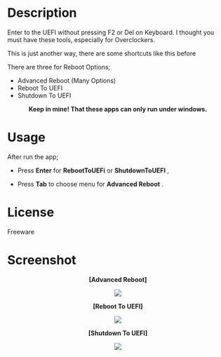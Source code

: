 # Description

Enter to the UEFI without pressing F2 or Del on Keyboard. I thought you must have these tools, especially for Overclockers.

This is just another way, there are some shortcuts like this before

There are three for Reboot Options;

- Advanced Reboot (Many Options)
- Reboot To UEFI
- Shutdown To UEFI

__<p align="center">Keep in mine! That these apps can only run under windows.</p>__

# Usage

After run the app;

- Press __Enter__ for __RebootToUEFi__  or __ShutdownToUEFI__ ,

- Press __Tab__ to choose menu for __Advanced Reboot__ .

# License
Freeware

# Screenshot

__<p align="center">[Advanced Reboot]</p>__
<p align="center">
<img src="https://abload.de/img/advanced-rebootufe0c.png">
</p>

__<p align="center">[Reboot To UEFI]</p>__<p align="center">
<img src="https://abload.de/img/reboottouefiwddfw.png"> 

__<p align="center">[Shutdown To UEFI]</p>__</p><p align="center">
<img src="https://abload.de/img/shutdowntouefiy1do5.png"> 
</p>

